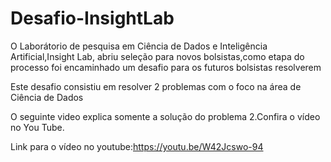 # Desafio-InsightLab
O Laborátorio de pesquisa em Ciência de Dados e Inteligência Artificial,Insight Lab, abriu seleção para novos bolsistas,como etapa do processo foi encaminhado um desafio para os futuros bolsistas resolverem

Este desafio consistiu em resolver 2 problemas com o foco na área de Ciência de Dados

O seguinte video explica somente a solução do problema 2.Confira o vídeo no You Tube.

Link para o vídeo no youtube:https://youtu.be/W42Jcswo-94
